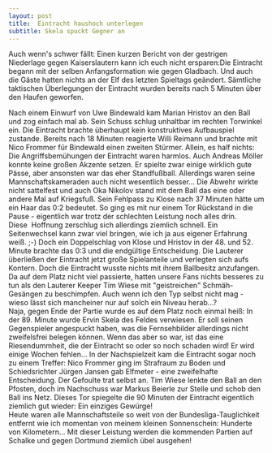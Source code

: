 ```yaml
---
layout: post
title:  Eintracht haushoch unterlegen
subtitle: Skela spuckt Gegner an
---
```


Auch wenn's schwer fällt: Einen kurzen Bericht von der gestrigen Niederlage gegen Kaiserslautern kann ich euch nicht ersparen:Die Eintracht begann mit der selben Anfangsformation wie gegen Gladbach. Und auch die Gäste hatten nichts an der Elf des letzten Spieltags geändert. Sämtliche taktischen Überlegungen der Eintracht wurden bereits nach 5 Minuten über den Haufen geworfen. 

Nach einem Einwurf von Uwe Bindewald kam Marian Hristov an den Ball und zog einfach mal ab. Sein Schuss schlug unhaltbar im rechten Torwinkel ein. Die Eintracht brachte überhaupt kein konstruktives Aufbauspiel zustande. Bereits nach 18 Minuten reagierte Willi Reimann und brachte mit Nico Frommer für Bindewald einen zweiten Stürmer. Allein, es half nichts: Die Angriffsbemühungen der Eintracht waren harmlos. Auch Andreas Möller konnte keine großen Akzente setzen. Er spielte zwar einige wirklich gute Pässe, aber ansonsten war das eher Standfußball. Allerdings waren seine Mannschaftskameraden auch nicht wesentlich besser... Die Abwehr wirkte nicht sattelfest und auch Oka Nikolov stand mit dem Ball das eine oder andere Mal auf Kriegsfuß. Sein Fehlpass zu Klose nach 37 Minuten hätte um ein Haar das 0:2 bedeutet. So ging es mit nur einem Tor Rückstand in die Pause - eigentlich war trotz der schlechten Leistung noch alles drin.  
Diese  Hoffnung zerschlug sich allerdings ziemlich schnell. Ein Seitenwechsel kann zwar viel bringen, wie ich ja aus eigener Erfahrung weiß. ;-) Doch ein Doppelschlag von Klose und Hristov in der 48. und 52. Minute brachte das 0:3 und die endgültige Entscheidung. Die Lauterer überließen der Eintracht jetzt große Spielanteile und verlegten sich aufs Kontern. Doch die Eintracht wusste nichts mit ihrem Ballbesitz anzufangen. Da auf dem Platz nicht viel passierte, hatten unsere Fans nichts besseres zu tun als den Lauterer Keeper Tim Wiese mit "geistreichen" Schmäh-Gesängen zu beschimpfen. Auch wenn ich den Typ selbst nicht mag - wieso lässt sich mancheiner nur auf solch ein Niveau herab...?  
Naja, gegen Ende der Partie wurde es auf dem Platz noch einmal heiß: In der 89. Minute wurde Ervin Skela des Feldes verwiesen. Er soll seinen Gegenspieler angespuckt haben, was die Fernsehbilder allerdings nicht zweifelsfrei belegen können. Wenn das aber so war, ist das eine Riesendummheit, die der Eintracht so oder so noch schaden wird! Er wird einige Wochen fehlen... In der Nachspielzeit kam die Eintracht sogar noch zu einem Treffer: Nico Frommer ging im Strafraum zu Boden und Schiedsrichter Jürgen Jansen gab Elfmeter - eine zweifelhafte Entscheidung. Der Gefoulte trat selbst an. Tim Wiese lenkte den Ball an den Pfosten, doch im Nachschuss war Markus Beierle zur Stelle und schob den Ball ins Netz. Dieses Tor spiegelte die 90 Minuten der Eintracht eigentlich ziemlich gut wieder: Ein einziges Gewürge!  
Heute waren alle Mannschaftsteile so weit von der Bundesliga-Tauglichkeit entfernt wie ich momentan von meinem kleinen Sonnenschein: Hunderte von Kilometern... Mit dieser Leistung werden die kommenden Partien auf Schalke und gegen Dortmund ziemlich übel ausgehen!
